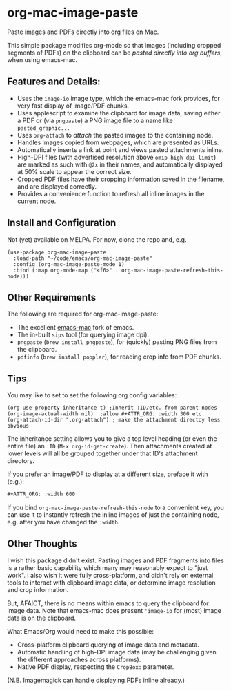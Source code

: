 # org-mac-image-paste
Paste images and PDFs directly into org files on Mac. 

This simple package modifies org-mode so that images (including
cropped segments of PDFs) on the clipboard can be _pasted directly
into org buffers_, when using emacs-mac.

## Features and Details:

- Uses the `image-io` image type, which the emacs-mac fork provides,
  for very fast display of image/PDF chunks.
- Uses applescript to examine the clipboard for image data, saving
  either a PDF or (via `pngpaste`) a PNG image file to a name like
  `pasted_graphic...`
- Uses `org-attach` to _attach_ the pasted images to the containing
  node.
- Handles images copied from webpages, which are presented as URLs.
- Automatically inserts a link at point and views pasted attachments inline.
- High-DPI files (with advertised resolution above
  `omip-high-dpi-limit`) are marked as such with `@2x` in their
  names, and automatically displayed at 50% scale to appear the correct size.
- Cropped PDF files have their cropping information saved in the
  filename, and are displayed correctly.
- Provides a convenience function to refresh all inline images in the
  current node.

## Install and Configuration

Not (yet) available on MELPA.  For now, clone the repo and, e.g.

```elisp
(use-package org-mac-image-paste
  :load-path "~/code/emacs/org-mac-image-paste"
  :config (org-mac-image-paste-mode 1)
  :bind (:map org-mode-map ("<f6>" . org-mac-image-paste-refresh-this-node)))
```

## Other Requirements

The following are required for org-mac-image-paste:

- The excellent [emacs-mac](https://bitbucket.org/mituharu/emacs-mac/) fork of emacs.
- The in-built `sips` tool (for querying image dpi).
- `pngpaste` (`brew install pngpaste`), for (quickly) pasting PNG files from the clipboard.
- `pdfinfo` (`brew install poppler`), for reading crop info from PDF chunks.

## Tips

You may like to set to set the following org config variables:

```elisp
(org-use-property-inheritance t) ;Inherit :ID/etc. from parent nodes
(org-image-actual-width nil)  ;allow #+ATTR_ORG: :width 300 etc. 
(org-attach-id-dir ".org-attach") ; make the attachment directoy less obvious
```

The inheritance setting allows you to give a top level heading (or even the entire file) an `:ID` (`M-x org-id-get-create`).  Then attachments created at lower levels will all be grouped together under that ID's attachment directory.

If you prefer an image/PDF to display at a different size, preface it with (e.g.):

```org
#+ATTR_ORG: :width 600
```

If you bind `org-mac-image-paste-refresh-this-node` to a convenient key, you can use it to instantly refresh the inline images of just the containing node, e.g. after you have changed the `:width`.

## Other Thoughts

I wish this package didn't exist. Pasting images and PDF fragments into files is a rather basic capability which many may reasonably expect to "just work". I also wish it were fully cross-platform, and didn't rely on external tools to interact with clipboard image data, or determine image resolution and crop information.

But, AFAICT, there is no means within emacs to query the clipboard for image data.  Note that emacs-mac does present `'image-io` for (most) image data is on the clipboard.

What Emacs/Org would need to make this possible:

- Cross-platform clipboard querying of image data and metadata.
- Automatic handling of high-DPI image data (may be challenging given the different approaches across platforms).
- Native PDF display, respecting the `CropBox:` parameter.

(N.B. Imagemagick can handle displaying PDFs inline already.)
